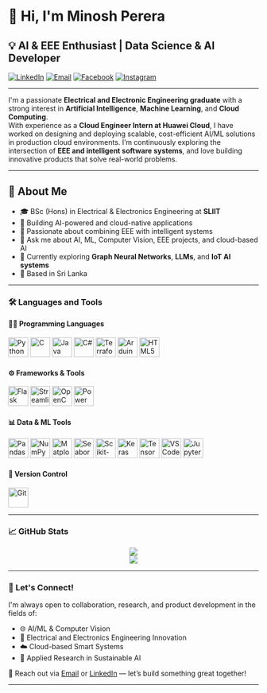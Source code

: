 # 👋 Hi, I'm Minosh Perera

## 💡 AI & EEE Enthusiast | Data Science & AI Developer

[![LinkedIn](https://img.shields.io/badge/LinkedIn-Connect-blue?style=for-the-badge&logo=linkedin)](https://linkedin.com/in/minoshperera)
[![Email](https://img.shields.io/badge/Email-Contact-red?style=for-the-badge&logo=gmail)](mailto:sithijaperera3@gmail.com)
[![Facebook](https://img.shields.io/badge/Facebook-Profile-blue?style=for-the-badge&logo=facebook)](https://www.facebook.com/minosh.pereraa)
[![Instagram](https://img.shields.io/badge/Instagram-Profile-e4405f?style=for-the-badge&logo=instagram)](https://www.instagram.com/minosh.perera/)

---

I'm a passionate **Electrical and Electronic Engineering graduate** with a strong interest in **Artificial Intelligence**, **Machine Learning**, and **Cloud Computing**.  
With experience as a **Cloud Engineer Intern at Huawei Cloud**, I have worked on designing and deploying scalable, cost-efficient AI/ML solutions in production cloud environments. I’m continuously exploring the intersection of **EEE and intelligent software systems**, and love building innovative products that solve real-world problems.

---

## 🚀 About Me

- 🎓 BSc (Hons) in Electrical & Electronics Engineering at **SLIIT**
- 🔭 Building AI-powered and cloud-native applications
- 🤖 Passionate about combining EEE with intelligent systems
- 💬 Ask me about AI, ML, Computer Vision, EEE projects, and cloud-based AI
- 🌱 Currently exploring **Graph Neural Networks**, **LLMs**, and **IoT AI systems**
- 📍 Based in Sri Lanka

---

### 🛠️ Languages and Tools

#### 🧑‍💻 Programming Languages
<p align="left">
  <a href="https://www.python.org" target="_blank"><img src="https://cdn.worldvectorlogo.com/logos/python-5.svg" alt="Python" width="40" height="40"/></a>
  <a href="https://en.wikipedia.org/wiki/C_(programming_language)" target="_blank"><img src="https://cdn.worldvectorlogo.com/logos/c-1.svg" alt="C" width="40" height="40"/></a>
  <a href="https://www.java.com/" target="_blank"><img src="https://cdn.worldvectorlogo.com/logos/java-14.svg" alt="Java" width="40" height="40"/></a>
  <a href="https://learn.microsoft.com/en-us/dotnet/csharp/" target="_blank"><img src="https://cdn.worldvectorlogo.com/logos/c--4.svg" alt="C#" width="40" height="40"/></a>
  <a href="https://www.terraform.io/" target="_blank"><img src="https://cdn.worldvectorlogo.com/logos/terraform-enterprise.svg" alt="Terraform" width="40" height="40"/></a>
  <a href="https://www.arduino.cc/" target="_blank"><img src="https://cdn.worldvectorlogo.com/logos/arduino-1.svg" alt="Arduino" width="40" height="40"/></a>
  <a href="https://developer.mozilla.org/en-US/docs/Web/HTML" target="_blank"><img src="https://cdn.worldvectorlogo.com/logos/html-1.svg" alt="HTML5" width="40" height="40"/></a>
</p>

#### ⚙️ Frameworks & Tools
<p align="left">
  <a href="https://flask.palletsprojects.com/" target="_blank"><img src="https://cdn.worldvectorlogo.com/logos/flask.svg" alt="Flask" width="40" height="40"/></a>
  <a href="https://streamlit.io/" target="_blank"><img src="https://cdn.worldvectorlogo.com/logos/streamlit.svg" alt="Streamlit" width="40" height="40"/></a>
  <a href="https://opencv.org/" target="_blank"><img src="https://cdn.worldvectorlogo.com/logos/opencv.svg" alt="OpenCV" width="40" height="40"/></a>
  <a href="https://powerbi.microsoft.com/" target="_blank"><img src="https://cdn.worldvectorlogo.com/logos/power-bi-1.svg" alt="Power BI" width="40" height="40"/></a>
</p>

#### 📊 Data & ML Tools
<p align="left">
  <a href="https://pandas.pydata.org/" target="_blank"><img src="https://cdn.worldvectorlogo.com/logos/pandas.svg" alt="Pandas" width="40" height="40"/></a>
  <a href="https://numpy.org/" target="_blank"><img src="https://cdn.worldvectorlogo.com/logos/numpy-1.svg" alt="NumPy" width="40" height="40"/></a>
  <a href="https://matplotlib.org/" target="_blank"><img src="https://matplotlib.org/_static/images/logo2.svg" alt="Matplotlib" width="40" height="40"/></a>
  <a href="https://seaborn.pydata.org/" target="_blank"><img src="https://seaborn.pydata.org/_static/logo-wide-lightbg.svg" alt="Seaborn" width="40" height="40"/></a>
  <a href="https://scikit-learn.org/" target="_blank"><img src="https://cdn.worldvectorlogo.com/logos/scikit-learn.svg" alt="Scikit-Learn" width="40" height="40"/></a>
  <a href="https://keras.io/" target="_blank"><img src="https://cdn.worldvectorlogo.com/logos/keras.svg" alt="Keras" width="40" height="40"/></a>
  <a href="https://www.tensorflow.org/" target="_blank"><img src="https://cdn.worldvectorlogo.com/logos/tensorflow-2.svg" alt="TensorFlow" width="40" height="40"/></a>
  <a href="https://code.visualstudio.com/" target="_blank"><img src="https://cdn.worldvectorlogo.com/logos/visual-studio-code-1.svg" alt="VS Code" width="40" height="40"/></a>
  <a href="https://jupyter.org/" target="_blank"><img src="https://cdn.worldvectorlogo.com/logos/jupyter.svg" alt="Jupyter" width="40" height="40"/></a>
</p>


#### 🧩 Version Control
<p align="left">
  <a href="https://git-scm.com/" target="_blank"><img src="https://cdn.worldvectorlogo.com/logos/git-icon.svg" alt="Git" width="40" height="40"/></a>
</p>

---

### 📈 GitHub Stats

<p align="center">
  <img src="https://github-readme-stats.vercel.app/api?username=minoshperera&show_icons=true&theme=radical" />
  <br>
  <img src="https://github-readme-stats.vercel.app/api/top-langs/?username=minoshperera&layout=compact&theme=radical" />
</p>

---

### 📢 Let's Connect!

I'm always open to collaboration, research, and product development in the fields of:
- 🌐 AI/ML & Computer Vision
- 🔋 Electrical and Electronics Engineering Innovation
- ☁️ Cloud-based Smart Systems
- 🧠 Applied Research in Sustainable AI

📩 Reach out via [Email](mailto:sithijaperera3@gmail.com) or [LinkedIn](https://linkedin.com/in/minoshperera) — let’s build something great together!

---

